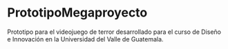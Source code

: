 # PrototipoMegaproyecto
Prototipo para el videojuego de terror desarrollado para el curso de Diseño e Innovación en la Universidad del Valle de Guatemala.
